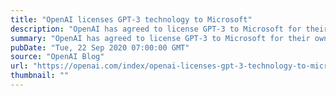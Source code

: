 ```yaml
---
title: "OpenAI licenses GPT-3 technology to Microsoft"
description: "OpenAI has agreed to license GPT-3 to Microsoft for their own products and services."
summary: "OpenAI has agreed to license GPT-3 to Microsoft for their own products and services."
pubDate: "Tue, 22 Sep 2020 07:00:00 GMT"
source: "OpenAI Blog"
url: "https://openai.com/index/openai-licenses-gpt-3-technology-to-microsoft"
thumbnail: ""
---
```


